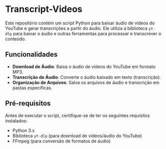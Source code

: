 # Transcript-Videos

Este repositório contém um script Python para baixar áudio de vídeos do YouTube e gerar transcrições a partir do áudio. Ele utiliza a biblioteca `yt-dlp` para baixar o áudio e outras ferramentas para processar e transcrever o conteúdo.

## Funcionalidades

- **Download de Áudio**: Baixa o áudio de vídeos do YouTube em formato MP3.
- **Transcrição de Áudio**: Converte o áudio baixado em texto (transcrição).
- **Organização de Arquivos**: Salva os arquivos de áudio e transcrição em pastas específicas.

## Pré-requisitos

Antes de executar o script, certifique-se de ter os seguintes requisitos instalados:

- Python 3.x
- Biblioteca `yt-dlp` (para download de vídeos/áudio do YouTube)
- FFmpeg (para conversão de formatos de áudio)


